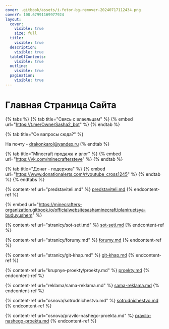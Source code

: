 ```yaml
---
cover: .gitbook/assets/i-fotor-bg-remover-20240717112434.png
coverY: 108.67991169977924
layout:
  cover:
    visible: true
    size: full
  title:
    visible: true
  description:
    visible: true
  tableOfContents:
    visible: true
  outline:
    visible: true
  pagination:
    visible: true
---
```


# Главная Страница  Сайта

{% tabs %}
{% tab title="Свясь с влаельцам" %}
{% embed url="https://t.me/OwnerSasha2_bot" %}
{% endtab %}

{% tab title="Се вапросы сюда?" %}


На почту - drakonkarol@yandex.ru
{% endtab %}

{% tab title="Minecraft продажа и влог" %}
{% embed url="https://vk.com/minecraftersteve" %}
{% endtab %}

{% tab title="Донат - подержка" %}
{% embed url="https://www.donationalerts.com/r/youtube_cross1245" %}
{% endtab %}
{% endtabs %}

{% content-ref url="predstaviteli.md" %}
[predstaviteli.md](predstaviteli.md)
{% endcontent-ref %}

{% embed url="https://minecrafters-organization.gitbook.io/officialwebsitesashaminecraft/planiruetsya-buduyushem" %}

{% content-ref url="stranicy/sot-seti.md" %}
[sot-seti.md](stranicy/sot-seti.md)
{% endcontent-ref %}

{% content-ref url="stranicy/forumy.md" %}
[forumy.md](stranicy/forumy.md)
{% endcontent-ref %}

{% content-ref url="stranicy/git-khap.md" %}
[git-khap.md](stranicy/git-khap.md)
{% endcontent-ref %}

{% content-ref url="krupnye-proekty/proekty.md" %}
[proekty.md](krupnye-proekty/proekty.md)
{% endcontent-ref %}

{% content-ref url="reklama/sama-reklama.md" %}
[sama-reklama.md](reklama/sama-reklama.md)
{% endcontent-ref %}

{% content-ref url="osnova/sotrudnichestvo.md" %}
[sotrudnichestvo.md](osnova/sotrudnichestvo.md)
{% endcontent-ref %}

{% content-ref url="osnova/pravilo-nashego-proekta.md" %}
[pravilo-nashego-proekta.md](osnova/pravilo-nashego-proekta.md)
{% endcontent-ref %}
